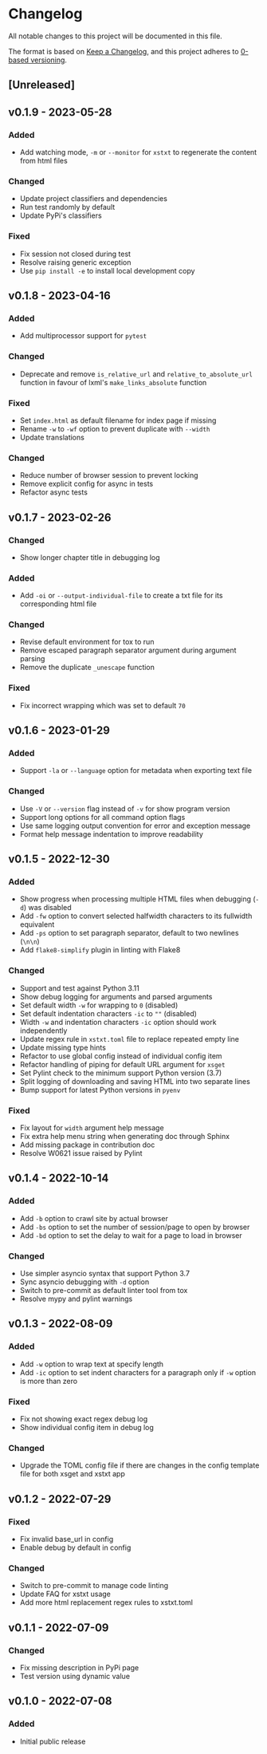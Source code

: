 # Changelog

All notable changes to this project will be documented in this file.

The format is based on [Keep a Changelog](https://keepachangelog.com/en/1.0.0/),
and this project adheres to [0-based versioning](https://0ver.org/).

## [Unreleased]

## v0.1.9 - 2023-05-28

### Added

- Add watching mode, `-m` or `--monitor` for `xstxt` to regenerate the content
  from html files

### Changed

- Update project classifiers and dependencies
- Run test randomly by default
- Update PyPi's classifiers

### Fixed

- Fix session not closed during test
- Resolve raising generic exception
- Use `pip install -e` to install local development copy

## v0.1.8 - 2023-04-16

### Added

- Add multiprocessor support for `pytest`

### Changed

- Deprecate and remove `is_relative_url` and `relative_to_absolute_url`
  function in favour of lxml's `make_links_absolute` function

### Fixed

- Set `index.html` as default filename for index page if missing
- Rename `-w` to `-wf` option to prevent duplicate with `--width`
- Update translations

### Changed

- Reduce number of browser session to prevent locking
- Remove explicit config for async in tests
- Refactor async tests

## v0.1.7 - 2023-02-26

### Changed

- Show longer chapter title in debugging log

### Added

- Add `-oi` or `--output-individual-file` to create a txt file for its
  corresponding html file

### Changed

- Revise default environment for tox to run
- Remove escaped paragraph separator argument during argument parsing
- Remove the duplicate `_unescape` function

### Fixed

- Fix incorrect wrapping which was set to default `70`

## v0.1.6 - 2023-01-29

### Added

- Support `-la` or `--language` option for metadata when exporting text file

### Changed

- Use `-V` or `--version` flag instead of `-v` for show program version
- Support long options for all command option flags
- Use same logging output convention for error and exception message
- Format help message indentation to improve readability

## v0.1.5 - 2022-12-30

### Added

- Show progress when processing multiple HTML files when debugging (`-d`) was
  disabled
- Add `-fw` option to convert selected halfwidth characters to its fullwidth
  equivalent
- Add `-ps` option to set paragraph separator, default to two newlines (`\n\n`)
- Add `flake8-simplify` plugin in linting with Flake8

### Changed

- Support and test against Python 3.11
- Show debug logging for arguments and parsed arguments
- Set default width `-w` for wrapping to `0` (disabled)
- Set default indentation characters `-ic` to `""` (disabled)
- Width `-w` and indentation characters `-ic` option should work independently
- Update regex rule in `xstxt.toml` file to replace repeated empty line
- Update missing type hints
- Refactor to use global config instead of individual config item
- Refactor handling of piping for default URL argument for `xsget`
- Set Pylint check to the minimum support Python version (3.7)
- Split logging of downloading and saving HTML into two separate lines
- Bump support for latest Python versions in `pyenv`

### Fixed

- Fix layout for `width` argument help message
- Fix extra help menu string when generating doc through Sphinx
- Add missing package in contribution doc
- Resolve W0621 issue raised by Pylint

## v0.1.4 - 2022-10-14

### Added

- Add `-b` option to crawl site by actual browser
- Add `-bs` option to set the number of session/page to open by browser
- Add `-bd` option to set the delay to wait for a page to load in browser

### Changed

- Use simpler asyncio syntax that support Python 3.7
- Sync asyncio debugging with `-d` option
- Switch to pre-commit as default linter tool from tox
- Resolve mypy and pylint warnings

## v0.1.3 - 2022-08-09

### Added

- Add `-w` option to wrap text at specify length
- Add `-ic` option to set indent characters for a paragraph only if `-w` option
  is more than zero

### Fixed

- Fix not showing exact regex debug log
- Show individual config item in debug log

### Changed

- Upgrade the TOML config file if there are changes in the config template file
  for both xsget and xstxt app

## v0.1.2 - 2022-07-29

### Fixed

- Fix invalid base_url in config
- Enable debug by default in config

### Changed

- Switch to pre-commit to manage code linting
- Update FAQ for xstxt usage
- Add more html replacement regex rules to xstxt.toml

## v0.1.1 - 2022-07-09

### Changed

- Fix missing description in PyPi page
- Test version using dynamic value

## v0.1.0 - 2022-07-08

### Added

- Initial public release
